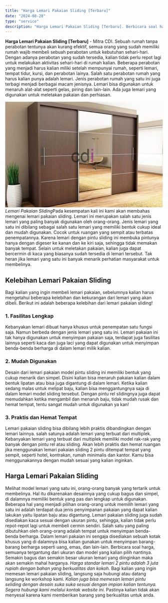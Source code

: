 ```yaml
---
title: "Harga Lemari Pakaian Sliding [Terbaru]"
date: "2024-08-28"
type: "service"
description: "Harga Lemari Pakaian Sliding [Terbaru]. Berbicara soal harga, semuanya tergantung dari ukuran dan model yang kalian pilih nantinya. Semakin bagus dan semakin..."
---
```


**Harga Lemari Pakaian Sliding \[Terbaru\]** - Mitra CDI. Sebuah rumah tanpa perabotan tentunya akan kurang efektif, semua orang yang sudah memiliki rumah wajib membeli sebuah perabotan untuk kebutuhan sehari-hari. Dengan adanya perabotan yang sudah tersedia, kalian tidak perlu repot lagi untuk melakukan aktivitas sehari-hari di rumah kalian. Beberapa perabotan yang menjadi harus kalian miliki setelah mempunyai rumah, seperti lemari, tempat tidur, kursi, dan perabotan lainya.
Salah satu perabotan rumah yang harus kalian punya adalah lemari. Jenis perabotan rumah yang satu ini juga terbagi menjadi berbagai macam jenisnya. Lemari bisa digunakan untuk menaruh alat-alat seperti gelas, piring dan lain-lain. Ada juga lemari yang digunakan untuk meletakan pakaian dan perhiasan.

![Harga Lemari Pakaian Sliding [Terbaru]](/images/blog/lemari-sliding-001.jpg)
*Lemari Pakaian Sliding*Pada kesempatan kali ini kami akan membahas mengenai lemari pakaian sliding. Lemari ini merupakan salah satu jenis lemari yang paling banyak digunakan oleh orang-orang. Jenis lemari yang satu ini dibilang sebagai salah satu lemari yang memiliki bentuk cukup ideal dan mudah digunakan. Cocok untuk ruangan yang sempit atau terbatas penempatannya. Karena lemari dengan pintu sliding ini membuka pintunya hanya dengan digeser ke kanan dan ke kiri saja, sehingga tidak memakan banyak tempat. Selain untuk meletakan pakaian, kalian juga dapat bercermin di kaca yang biasanya sudah tersedia di lemari tersebut. Tak heran jika lemari yang satu ini banyak menarik perhatian masyarakat untuk membelinya.
## Kelebihan Lemari Pakaian Sliding
Bagi kalian yang ingin membeli lemari pakaian, sebelumnya kalian harus mengetahui beberapa kelebihan dan kekurangan dari lemari yang akan dibeli. Berikut ini adalah beberapa kelebihan dari lemari pakaian sliding!
### 1\. Fasilitas Lengkap
Kebanyakan lemari dibuat hanya khusus untuk penempatan satu fungsi saja. Namun berbeda dengan jenis lemari yang satu ini. Lemari pakaian ini tak hanya digunakan untuk menyimpan pakaian saja, terdapat juga fasilitas lainnya seperti kaca dan juga laci yang dapat digunakan untuk menyimpan benda-benda berharga di dalam lemari milik kalian.
### 2\. Mudah Digunakan
Desain dari lemari pakaian model pintu sliding ini memiliki bentuk yang cukup menarik dan simpel. Disini kalian bisa menaruh pakaian kalian dalam bentuk lipatan atau bisa juga digantung di dalam lemari. Ketika kalian sedang malas untuk melipat baju, kalian bisa menggantungnya saja di dalam lemari model sliding tersebut. Dengan pintu rel slidingnya juga dapat memudahkan ketika mengambil dan menaruh baju, tidak mudah rusak dan hemat tempat, tentu sangat mudah untuk digunakan ya kan!
### 3\. Praktis dan Hemat Tempat
Lemari pakaian sliding bisa dibilang lebih praktis dibandingkan dengan lemari lainnya. salah satunya adalah lemari yang terbuat dari multiplek. Kebanyakan lemari yang terbuat dari multiplek memiliki model rak-rak yang banyak dengan pintu rel atau sliding. Akan lebih praktis dan hemat ruangan jika menggunakan lemari pakaian sliding 2 pintu ditempat tempat yang sempit, seperti hotel, kontrakan, rumah minimalis dan kantor. Kamu bisa menggunakannya dengan mudah sesuai yang kalian inginkan.
## Harga Lemari Pakaian Sliding
Melihat model lemari yang satu ini, orang-orang banyak yang tertarik untuk membelinya. Hal itu dikarenakan desainnya yang cukup bagus dan simpel, di dalamnya memiliki bentuk yang pas dan lengkap untuk digunakan. Beberapa hal yang menjadi pilihan orang-orang untuk memilih lemari yang satu ini adalah terdapat dua jenis penyimpanan pakaian yang dapat kalian lakukan yaitu lipatan baju atau digantung.
Lemari pakaian sliding juga sudah disediakan kaca sesuai dengan ukuran pintu, sehingga, kalian tidak perlu repot-repot lagi untuk membeli cermin sendiri. Salah satu yang paling dibutuhkan oleh orang-orang adalah tempat untuk menyimpan benda-benda berharga. Dalam lemari pakaian ini sengaja disediakan sebuah kotak khusus yang di dalamnya bisa kalian gunakan untuk menyimpan barang-barang berharga seperti uang, emas, dan lain-lain.
Berbicara soal harga, semuanya tergantung dari ukuran dan model yang kalian pilih nantinya. Semakin bagus dan semakin besar ukuran lemari yang diinginkan maka akan semakin mahal harganya. _Harga standar lemari 2 pintu adalah 3 juta rupiah dengan bahan yang berkualitas dan kokoh._ Bagi kalian yang ingin memesan lemari pakaian sliding, langsung saja hubungi atau datang langsung ke workshop kami. _Kalian juga bisa memesan lemari pintu seliding dengan desain suka suka sesuai dengan impian kalian tentunya. Segera hubungi kami melalui kontak website ini._ Pastinya kalian tidak akan menyesal karena kami memberikan barang yang berkualitas untuk anda.
